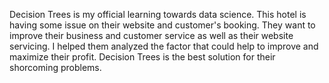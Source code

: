Decision Trees is my official learning towards data science.  This hotel is having some issue on their website and customer's booking.  They want to improve their business and customer service as well as their website servicing.  I helped them analyzed the factor that could help to improve and maximize their profit.  Decision Trees is the best solution for their shorcoming problems.
